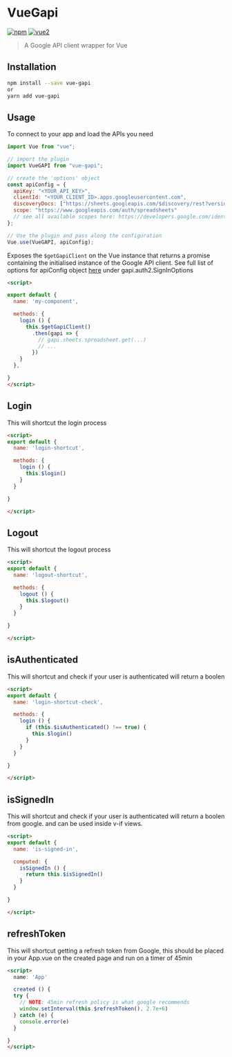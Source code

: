 # VueGapi

[![npm](https://img.shields.io/npm/v/vue-gapi.svg)](https://www.npmjs.com/package/vue-gapi) [![vue2](https://img.shields.io/badge/vue-2.x-brightgreen.svg)](https://vuejs.org/)

> A Google API client wrapper for Vue

## Installation

```bash
npm install --save vue-gapi
or
yarn add vue-gapi
```

## Usage

To connect to your app and load the APIs you need

```js
import Vue from "vue";

// import the plugin
import VueGAPI from "vue-gapi";

// create the 'options' object
const apiConfig = {
  apiKey: "<YOUR_API_KEY>",
  clientId: "<YOUR_CLIENT_ID>.apps.googleusercontent.com",
  discoveryDocs: ["https://sheets.googleapis.com/$discovery/rest?version=v4"],
  scope: "https://www.googleapis.com/auth/spreadsheets"
  // see all available scopes here: https://developers.google.com/identity/protocols/googlescopes'
};

// Use the plugin and pass along the configuration
Vue.use(VueGAPI, apiConfig);
```

Exposes the `$getGapiClient` on the Vue instance that returns a promise containing the initialised instance of the Google API client.
See full list of options for apiConfig object [here](https://developers.google.com/identity/sign-in/web/reference) under gapi.auth2.SignInOptions

```html
<script>

export default {
  name: 'my-component',

  methods: {
    login () {
      this.$getGapiClient()
        .then(gapi => {
          // gapi.sheets.spreadsheet.get(...)
          // ...
        })
    }
  },

}
</script>
```

## Login

This will shortcut the login process

```html
<script>
export default {
  name: 'login-shortcut',

  methods: {
    login () {
      this.$login()
    }
  }

}

</script>
```

## Logout

This will shortcut the logout process

```html
<script>
export default {
  name: 'logout-shortcut',

  methods: {
    logout () {
      this.$logout()
    }
  }

}

</script>
```

## isAuthenticated

This will shortcut and check if your user is authenticated will return a boolen

```html
<script>
export default {
  name: 'login-shortcut-check',

  methods: {
    login () {
      if (this.$isAuthenticated() !== true) {
        this.$login()
      }
    }
  }

}

</script>
```

## isSignedIn

This will shortcut and check if your user is authenticated will return a boolen from google. and can be used inside v-if views.
```html
<script>
export default {
  name: 'is-signed-in',

  computed: {
    isSignedIn () {
      return this.$isSignedIn()
    }
  }

}

</script>
```

## refreshToken

This will shortcut getting a refresh token from Google, this should be placed in your App.vue on the created page and run on a timer of 45min

```html
<script>
  name: 'App'

  created () {
  try {
    // NOTE: 45min refresh policy is what google recommends
    window.setInterval(this.$refreshToken(), 2.7e+6)
  } catch (e) {
    console.error(e)
  }

}
</script>
```
